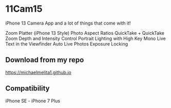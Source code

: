 # 11Cam15

iPhone 13 Camera App and a lot of things that come with it!

Zoom Platter (iPhone 13 Style)
Photo Aspect Ratios
QuickTake + QuickTake Zoom
Depth and Intensity Control
Portrait Lighting with High Key Mono
Live Text in the Viewfinder 
Auto Live Photos
Exposure Locking

## Download from my repo

https://michaelmelita1.github.io

## Compatibility

iPhone SE - iPhone 7 Plus
